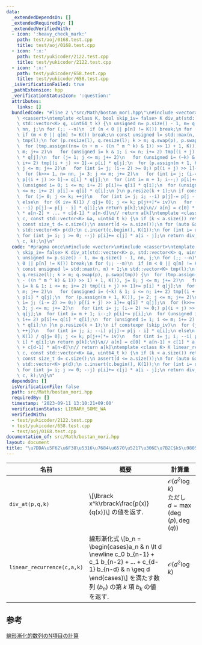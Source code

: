 ```yaml
---
data:
  _extendedDependsOn: []
  _extendedRequiredBy: []
  _extendedVerifiedWith:
  - icon: ':heavy_check_mark:'
    path: test/aoj/0168.test.cpp
    title: test/aoj/0168.test.cpp
  - icon: ':x:'
    path: test/yukicoder/2122.test.cpp
    title: test/yukicoder/2122.test.cpp
  - icon: ':x:'
    path: test/yukicoder/658.test.cpp
    title: test/yukicoder/658.test.cpp
  _isVerificationFailed: true
  _pathExtension: hpp
  _verificationStatusIcon: ':question:'
  attributes:
    links: []
  bundledCode: "#line 2 \"src/Math/bostan_mori.hpp\"\n#include <vector>\n#include\
    \ <cassert>\ntemplate <class K, bool skip_iv= false> K div_at(std::vector<K> p,\
    \ std::vector<K> q, uint64_t k) {\n unsigned n= p.size() - 1, m= q.size() - 1,\
    \ nn, j;\n for (;; --n)\n  if (n < 0 || p[n] != K()) break;\n for (;; --m)\n \
    \ if (m < 0 || q[m] != K()) break;\n const unsigned l= std::max(n, m) + 1;\n std::vector<K>\
    \ tmp(l);\n for (p.resize(l), q.resize(l); k > m; q.swap(p), p.swap(tmp)) {\n\
    \  for (tmp.assign((nn= (n + m - ((n ^ m ^ k) & 1)) >> 1) + 1, K()), j= 0; j <=\
    \ m; j+= 2)\n   for (unsigned i= k & 1; i <= n; i+= 2) tmp[(i + j) >> 1]+= p[i]\
    \ * q[j];\n  for (j= 1; j <= m; j+= 2)\n   for (unsigned i= (~k) & 1; i <= n;\
    \ i+= 2) tmp[(i + j) >> 1]-= p[i] * q[j];\n  for (p.assign(m + 1, K()), j= 2;\
    \ j <= m; j+= 2)\n   for (int i= j; (i-= 2) >= 0;) p[(i + j) >> 1]+= q[i] * q[j];\n\
    \  for (k>>= 1, n= nn, j= 3; j <= m; j+= 2)\n   for (int i= j; (i-= 2) >= 0;)\
    \ p[(i + j) >> 1]-= q[i] * q[j];\n  for (int i= m + 1; i--;) p[i]+= p[i];\n  for\
    \ (unsigned i= 0; i <= m; i+= 2) p[i]+= q[i] * q[i];\n  for (unsigned i= 1; i\
    \ <= m; i+= 2) p[i]-= q[i] * q[i];\n }\n p.resize(k + 1);\n if constexpr (skip_iv)\n\
    \  for (j= 0; j <= k; ++j)\n   for (int i= j; i; --i) p[j]-= p[j - i] * q[i];\n\
    \ else\n  for (K iv= K(1) / q[j= 0]; j <= k; p[j++]*= iv)\n   for (int i= j; i;\
    \ --i) p[j]-= p[j - i] * q[i];\n return p[k];\n}\n// a[n] = c[0] * a[n-1] + c[1]\
    \ * a[n-2] + ... + c[d-1] * a[n-d]\n// return a[k]\ntemplate <class K> K linear_recurrence(std::vector<K>\
    \ c, const std::vector<K> &a, uint64_t k) {\n if (k < a.size()) return a[k];\n\
    \ const size_t d= c.size();\n assert(d <= a.size());\n for (auto &x: c) x= -x;\n\
    \ std::vector<K> p(d);\n c.insert(c.begin(), K(1));\n for (int i= d; i--;)\n \
    \ for (int j= i; j >= 0; --j) p[i]+= c[j] * a[i - j];\n return div_at<K, true>(p,\
    \ c, k);\n}\n"
  code: "#pragma once\n#include <vector>\n#include <cassert>\ntemplate <class K, bool\
    \ skip_iv= false> K div_at(std::vector<K> p, std::vector<K> q, uint64_t k) {\n\
    \ unsigned n= p.size() - 1, m= q.size() - 1, nn, j;\n for (;; --n)\n  if (n <\
    \ 0 || p[n] != K()) break;\n for (;; --m)\n  if (m < 0 || q[m] != K()) break;\n\
    \ const unsigned l= std::max(n, m) + 1;\n std::vector<K> tmp(l);\n for (p.resize(l),\
    \ q.resize(l); k > m; q.swap(p), p.swap(tmp)) {\n  for (tmp.assign((nn= (n + m\
    \ - ((n ^ m ^ k) & 1)) >> 1) + 1, K()), j= 0; j <= m; j+= 2)\n   for (unsigned\
    \ i= k & 1; i <= n; i+= 2) tmp[(i + j) >> 1]+= p[i] * q[j];\n  for (j= 1; j <=\
    \ m; j+= 2)\n   for (unsigned i= (~k) & 1; i <= n; i+= 2) tmp[(i + j) >> 1]-=\
    \ p[i] * q[j];\n  for (p.assign(m + 1, K()), j= 2; j <= m; j+= 2)\n   for (int\
    \ i= j; (i-= 2) >= 0;) p[(i + j) >> 1]+= q[i] * q[j];\n  for (k>>= 1, n= nn, j=\
    \ 3; j <= m; j+= 2)\n   for (int i= j; (i-= 2) >= 0;) p[(i + j) >> 1]-= q[i] *\
    \ q[j];\n  for (int i= m + 1; i--;) p[i]+= p[i];\n  for (unsigned i= 0; i <= m;\
    \ i+= 2) p[i]+= q[i] * q[i];\n  for (unsigned i= 1; i <= m; i+= 2) p[i]-= q[i]\
    \ * q[i];\n }\n p.resize(k + 1);\n if constexpr (skip_iv)\n  for (j= 0; j <= k;\
    \ ++j)\n   for (int i= j; i; --i) p[j]-= p[j - i] * q[i];\n else\n  for (K iv=\
    \ K(1) / q[j= 0]; j <= k; p[j++]*= iv)\n   for (int i= j; i; --i) p[j]-= p[j -\
    \ i] * q[i];\n return p[k];\n}\n// a[n] = c[0] * a[n-1] + c[1] * a[n-2] + ...\
    \ + c[d-1] * a[n-d]\n// return a[k]\ntemplate <class K> K linear_recurrence(std::vector<K>\
    \ c, const std::vector<K> &a, uint64_t k) {\n if (k < a.size()) return a[k];\n\
    \ const size_t d= c.size();\n assert(d <= a.size());\n for (auto &x: c) x= -x;\n\
    \ std::vector<K> p(d);\n c.insert(c.begin(), K(1));\n for (int i= d; i--;)\n \
    \ for (int j= i; j >= 0; --j) p[i]+= c[j] * a[i - j];\n return div_at<K, true>(p,\
    \ c, k);\n}\n"
  dependsOn: []
  isVerificationFile: false
  path: src/Math/bostan_mori.hpp
  requiredBy: []
  timestamp: '2023-09-11 13:10:21+09:00'
  verificationStatus: LIBRARY_SOME_WA
  verifiedWith:
  - test/yukicoder/2122.test.cpp
  - test/yukicoder/658.test.cpp
  - test/aoj/0168.test.cpp
documentation_of: src/Math/bostan_mori.hpp
layout: document
title: "\u7DDA\u5F62\u6F38\u5316\u7684\u6570\u5217\u306E\u7B2C$k$\u9805"
---
```


|名前|概要|計算量|
|---|---|---|
|`div_at(p,q,k)`| \\[\lbrack x^k\rbrack\frac{p(x)}{q(x)}\\] の値を返す. | $\mathcal{O}(d^2\log k)$ <br> ただし $d = \max(\deg(p), \deg(q))$|
|`linear_recurrence(c,a,k)`| 線形漸化式 \\[b_n = \begin{cases}a_n & n \lt d \newline c_0 b_{n-1} + c_1 b_{n-2} + ... + c_{d-1} b_{n-d} & n \geq d \end{cases}\\] を満たす数列 $(b_n)$ の第 $k$ 項 $b_k$ の値を返す. |$\mathcal{O}(d^2\log k)$|

## 参考
[線形漸化的数列のN項目の計算](https://qiita.com/ryuhe1/items/da5acbcce4ac1911f47a)